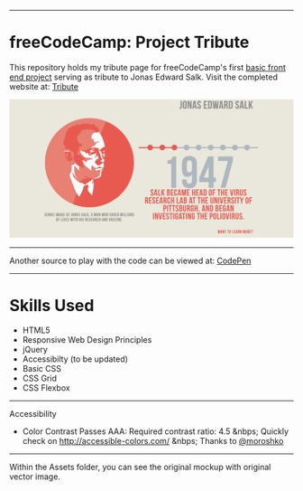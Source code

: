 ***
# freeCodeCamp: Project Tribute

This repository holds my tribute page for freeCodeCamp's first [basic front end project](https://www.freecodecamp.org/) serving as tribute to Jonas Edward Salk.
Visit the completed website at: [Tribute](https://goo.gl/BpTf8i)

[<img src="https://github.com/wonntann/tribute/blob/master/images/screenshot.JPG">](https://goo.gl/BpTf8i)


***
Another source to play with the code can be viewed at: [CodePen](https://goo.gl/6pcDje)

***
# Skills Used
* HTML5
* Responsive Web Design Principles
* jQuery
* Accessibilty (to be updated)
* Basic CSS
* CSS Grid
* CSS Flexbox

***
Accessibility
* Color Contrast Passes AAA: Required contrast ratio: 4.5 &nbps;
 Quickly check on http://accessible-colors.com/ &nbps;
 Thanks to [@moroshko](https://github.com/moroshko/accessible-colors)


***
Within the Assets folder, you can see the original mockup with original vector image.
